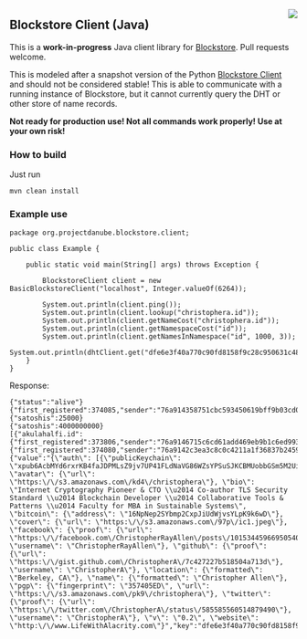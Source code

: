 <a href="http://projectdanube.org/" target="_blank"><img src="http://projectdanube.github.com/xdi2/images/projectdanube_logo.png" align="right"></a>

## Blockstore Client (Java)

This is a **work-in-progress** Java client library for [Blockstore](https://github.com/blockstack/blockstore/). Pull requests welcome.

This is modeled after a snapshot version of the Python [Blockstore Client](https://github.com/blockstack/blockstore-client) and should not be considered stable! This is able to communicate with
a running instance of Blockstore, but it cannot currently query the DHT or other store of name records.

**Not ready for production use! Not all commands work properly! Use at your own risk!**

### How to build

Just run

    mvn clean install

### Example use

	package org.projectdanube.blockstore.client;
	
	public class Example {
	
		public static void main(String[] args) throws Exception {
	
			BlockstoreClient client = new BasicBlockstoreClient("localhost", Integer.valueOf(6264));
	
			System.out.println(client.ping());
			System.out.println(client.lookup("christophera.id"));
			System.out.println(client.getNameCost("christophera.id"));
			System.out.println(client.getNamespaceCost("id"));
			System.out.println(client.getNamesInNamespace("id", 1000, 3));
			System.out.println(dhtClient.get("dfe6e3f40a770c90fd8158f9c28c950631c4818b"));
		}
	}

Response:

	{"status":"alive"}
	{"first_registered":374085,"sender":"76a914358751cbc593450619bff9b03cd0698154a8a0fe88ac","sender_pubkey":"02eb1a3612b9e29b1770e76916a6226f72fc32025bab8061c5298483378f4b31f7","address":"15t2vLF87xZogitNRLzQSih5Kz18XWBMS1","value_hash":"dfe6e3f40a770c90fd8158f9c28c950631c4818b","last_renewed":374085,"revoked":false}
	{"satoshis":25000}
	{"satoshis":4000000000}
	[{"akulahalfi.id":{"first_registered":373806,"sender":"76a9146715c6cd61add469eb9b1c6ed993278bc01c6d6f88ac","sender_pubkey":"0411d88aa37a0eea476a5b63ca4b1cd392ded830865824c27dacef6bde9f9bc53fa13a0926533ef4d20397207e212c2086cbe13db5470fd29616abd35326d33090","address":"1AQ4gpdeQ7nQnWh76VyRb2zK2H3ner8Cif","value_hash":"c2ca9b83221e3028edafa1d4630fb7d73c36bd7d","last_renewed":373806,"revoked":false},"aku.id":{"first_registered":374080,"sender":"76a9142c3ea3c8c0c4211a1f36837b2459e334daed8aa788ac","sender_pubkey":"0411d88aa37a0eea476a5b63ca4b1cd392ded830865824c27dacef6bde9f9bc53fa13a0926533ef4d20397207e212c2086cbe13db5470fd29616abd35326d33090","address":"152wmjGzesppMoywYYpMAV4BGEiYtfKfYR","value_hash":"5f547e5be733275459d3f3a321cc753e4b3185d2","last_renewed":374080,"revoked":false}}]
	{"value":"{\"auth\": [{\"publicKeychain\": \"xpub6AcbMYd6rxrKB4faJDPMLsZ9jv7UP41FLdNaVG86WZsYPSuSJKCBMUobbGSm5M2UiLfft3wQwn8boL96GxK1TGMRm6tLbZD7ggCs2MBtnZx\"}], \"avatar\": {\"url\": \"https:\/\/s3.amazonaws.com\/kd4\/christophera\"}, \"bio\": \"Internet Cryptography Pioneer & CTO \\u2014 Co-author TLS Security Standard \\u2014 Blockchain Developer \\u2014 Collaborative Tools & Patterns \\u2014 Faculty for MBA in Sustainable Systems\", \"bitcoin\": {\"address\": \"16NpNep2SYbmp2CxpJiUdWjvsYLpK9k6wD\"}, \"cover\": {\"url\": \"https:\/\/s3.amazonaws.com\/97p\/ic1.jpeg\"}, \"facebook\": {\"proof\": {\"url\": \"https:\/\/facebook.com\/ChristopherRayAllen\/posts\/10153445966950540\"}, \"username\": \"ChristopherRayAllen\"}, \"github\": {\"proof\": {\"url\": \"https:\/\/gist.github.com\/ChristopherA\/7c427227b518504a713d\"}, \"username\": \"ChristopherA\"}, \"location\": {\"formatted\": \"Berkeley, CA\"}, \"name\": {\"formatted\": \"Christopher Allen\"}, \"pgp\": {\"fingerprint\": \"357405ED\", \"url\": \"https:\/\/s3.amazonaws.com\/pk9\/christophera\"}, \"twitter\": {\"proof\": {\"url\": \"https:\/\/twitter.com\/ChristopherA\/status\/585585560514879490\"}, \"username\": \"ChristopherA\"}, \"v\": \"0.2\", \"website\": \"http:\/\/www.LifeWithAlacrity.com\"}","key":"dfe6e3f40a770c90fd8158f9c28c950631c4818b"}
